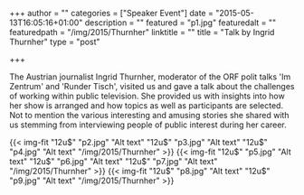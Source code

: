 +++
author = ""
categories = ["Speaker Event"]
date = "2015-05-13T16:05:16+01:00"
description = ""
featured = "p1.jpg"
featuredalt = ""
featuredpath = "/img/2015/Thurnher"
linktitle = ""
title = "Talk by Ingrid Thurnher"
type = "post"

+++

The Austrian journalist Ingrid Thurnher, moderator of the ORF polit talks 'Im Zentrum' and 'Runder Tisch', visited us and gave a talk about the challenges of working within public television. She provided us with insights into how her show is arranged and how topics as well as participants are selected. Not to mention the various interesting and amusing stories she shared with us stemming from interviewing people of public interest during her career.

{{< img-fit
    "12u$" "p2.jpg" "Alt text"
    "12u$" "p3.jpg" "Alt text"
    "12u$" "p4.jpg" "Alt text"
    "/img/2015/Thurnher" >}}
{{< img-fit
    "12u$" "p5.jpg" "Alt text"
    "12u$" "p6.jpg" "Alt text"
    "12u$" "p7.jpg" "Alt text"
    "/img/2015/Thurnher" >}}
{{< img-fit
    "12u$" "p8.jpg" "Alt text"
    "12u$" "p9.jpg" "Alt text"
    "/img/2015/Thurnher" >}}
